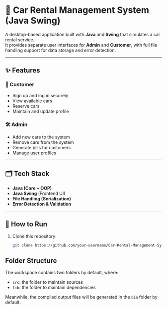 # 🚗 Car Rental Management System (Java Swing)

A desktop-based application built with **Java** and **Swing** that simulates a car rental service.  
It provides separate user interfaces for **Admin** and **Customer**, with full file handling support for data storage and error detection.

---

## ✨ Features

### 👤 Customer
- Sign up and log in securely  
- View available cars  
- Reserve cars  
- Maintain and update profile  

### 🛠️ Admin
- Add new cars to the system  
- Remove cars from the system  
- Generate bills for customers  
- Manage user profiles  

---

## 🗂️ Tech Stack
- **Java (Core + OOP)**  
- **Java Swing** (Frontend UI)  
- **File Handling (Serialization)**  
- **Error Detection & Validation**

---

## 🚀 How to Run
1. Clone this repository:
   ```bash
   git clone https://github.com/your-username/Car-Rental-Management-System-Java-Swing.git


## Folder Structure

The workspace contains two folders by default, where:

- `src`: the folder to maintain sources
- `lib`: the folder to maintain dependencies

Meanwhile, the compiled output files will be generated in the `bin` folder by default.

